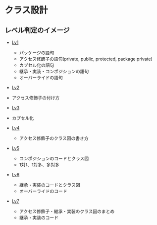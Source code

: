 # クラス設計

## レベル判定のイメージ

- [Lv1](./Lv1.md)
  - パッケージの語句
  - アクセス修飾子の語句(private, public, protected, package private)
  - カプセル化の語句
  - 継承・実装・コンポジションの語句
  - オーバーライドの語句

- [Lv2](./Lv2.md)
 - アクセス修飾子の付け方

- [Lv3](./Lv3.md)
 - カプセル化

- [Lv4](./Lv4.md)
  - アクセス修飾子のクラス図の書き方

- [Lv5](./Lv5.md)
  - コンポジションのコードとクラス図
  - 1対1、1対多、多対多

- [Lv6](./Lv6.md)
  - 継承・実装のコードとクラス図
  - オーバーライドのコード

- [Lv7](./Lv7.md)
  - アクセス修飾子・継承・実装のクラス図のまとめ
  - 継承・実装のコード
